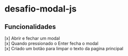 # desafio-modal-js


<h2> Funcionalidades </h2>
[x] Abrir e fechar um modal<br/>
[x] Quando pressionado o Enter fecha o modal<br/>
[x] Criado um botão para limpar o texto da pagina principal<br/>
